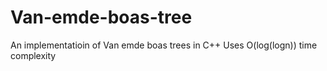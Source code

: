 # Van-emde-boas-tree
An implementatioin of Van emde boas trees in C++
Uses O(log(logn)) time complexity
